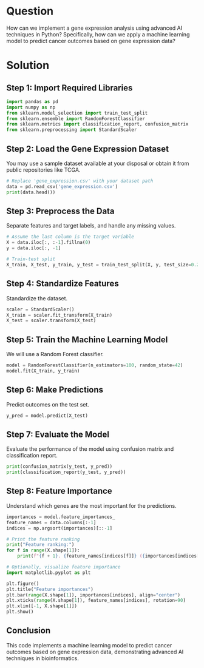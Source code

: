 # Question
How can we implement a gene expression analysis using advanced AI techniques in Python? Specifically, how can we apply a machine learning model to predict cancer outcomes based on gene expression data?

# Solution

## Step 1: Import Required Libraries
```python
import pandas as pd
import numpy as np
from sklearn.model_selection import train_test_split
from sklearn.ensemble import RandomForestClassifier
from sklearn.metrics import classification_report, confusion_matrix
from sklearn.preprocessing import StandardScaler
```

## Step 2: Load the Gene Expression Dataset
You may use a sample dataset available at your disposal or obtain it from public repositories like TCGA.

```python
# Replace 'gene_expression.csv' with your dataset path
data = pd.read_csv('gene_expression.csv')
print(data.head())
```

## Step 3: Preprocess the Data
Separate features and target labels, and handle any missing values.

```python
# Assume the last column is the target variable
X = data.iloc[:, :-1].fillna(0)
y = data.iloc[:, -1]

# Train-test split
X_train, X_test, y_train, y_test = train_test_split(X, y, test_size=0.2, random_state=42)
```

## Step 4: Standardize Features
Standardize the dataset.

```python
scaler = StandardScaler()
X_train = scaler.fit_transform(X_train)
X_test = scaler.transform(X_test)
```

## Step 5: Train the Machine Learning Model
We will use a Random Forest classifier.

```python
model = RandomForestClassifier(n_estimators=100, random_state=42)
model.fit(X_train, y_train)
```

## Step 6: Make Predictions
Predict outcomes on the test set.

```python
y_pred = model.predict(X_test)
```

## Step 7: Evaluate the Model
Evaluate the performance of the model using confusion matrix and classification report.

```python
print(confusion_matrix(y_test, y_pred))
print(classification_report(y_test, y_pred))
```

## Step 8: Feature Importance
Understand which genes are the most important for the predictions.

```python
importances = model.feature_importances_
feature_names = data.columns[:-1]
indices = np.argsort(importances)[::-1]

# Print the feature ranking
print("Feature ranking:")
for f in range(X.shape[1]):
    print(f"{f + 1}. {feature_names[indices[f]]} ({importances[indices[f]]})")

# Optionally, visualize feature importance
import matplotlib.pyplot as plt

plt.figure()
plt.title("Feature importances")
plt.bar(range(X.shape[1]), importances[indices], align="center")
plt.xticks(range(X.shape[1]), feature_names[indices], rotation=90)
plt.xlim([-1, X.shape[1]])
plt.show()
```

## Conclusion
This code implements a machine learning model to predict cancer outcomes based on gene expression data, demonstrating advanced AI techniques in bioinformatics.